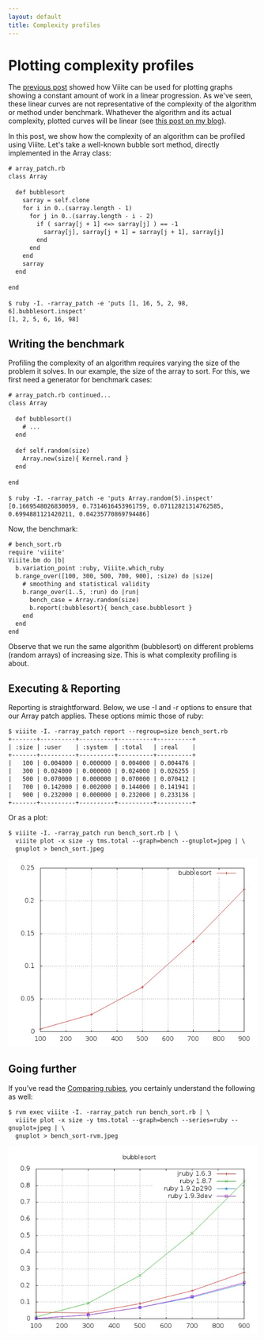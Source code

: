 ```yaml
---
layout: default
title: Complexity profiles
---
```

# Plotting complexity profiles

The [previous post](use-cases/linear-progressions) showed how Viiite can be used for plotting graphs showing a constant amount of work in a linear progression. As we've seen, these linear curves are not representative of the complexity of the algorithm or method under benchmark. Whathever the algorithm and its actual complexity, plotted curves will be linear (see [this post on my blog](http://www.revision-zero.org/benchmarking)).

In this post, we show how the complexity of an algorithm can be profiled using Viiite. Let's take a well-known bubble sort method, directly implemented in the Array class:

    # array_patch.rb
    class Array
    
      def bubblesort
        sarray = self.clone
        for i in 0..(sarray.length - 1)
          for j in 0..(sarray.length - i - 2)
            if ( sarray[j + 1] <=> sarray[j] ) == -1
              sarray[j], sarray[j + 1] = sarray[j + 1], sarray[j]
            end
          end
        end
        sarray
      end
    
    end

    $ ruby -I. -rarray_patch -e 'puts [1, 16, 5, 2, 98, 6].bubblesort.inspect'
    [1, 2, 5, 6, 16, 98]

## Writing the benchmark

Profiling the complexity of an algorithm requires varying the size of the problem it solves. In our example, the size of the array to sort. For this, we first need a generator for benchmark cases:

    # array_patch.rb continued...
    class Array
      
      def bubblesort() 
        # ... 
      end
      
      def self.random(size) 
        Array.new(size){ Kernel.rand }
      end
    
    end

    $ ruby -I. -rarray_patch -e 'puts Array.random(5).inspect'
    [0.1669548026830059, 0.7314616453961759, 0.07112821314762585, 0.6994881121420211, 0.04235770869794486]

Now, the benchmark:

    # bench_sort.rb
    require 'viiite'
    Viiite.bm do |b|
      b.variation_point :ruby, Viiite.which_ruby
      b.range_over([100, 300, 500, 700, 900], :size) do |size|
        # smoothing and statistical validity 
        b.range_over(1..5, :run) do |run|
          bench_case = Array.random(size)
          b.report(:bubblesort){ bench_case.bubblesort }
        end
      end
    end

Observe that we run the same algorithm (bubblesort) on different problems (random arrays) of increasing size. This is what complexity profiling is about.

## Executing & Reporting

Reporting is straightforward. Below, we use -I and -r options to ensure that our Array patch applies. These options mimic those of ruby:

    $ viiite -I. -rarray_patch report --regroup=size bench_sort.rb
    +-------+----------+----------+----------+----------+
    | :size | :user    | :system  | :total   | :real    |
    +-------+----------+----------+----------+----------+
    |   100 | 0.004000 | 0.000000 | 0.004000 | 0.004476 |
    |   300 | 0.024000 | 0.000000 | 0.024000 | 0.026255 |
    |   500 | 0.070000 | 0.000000 | 0.070000 | 0.070412 |
    |   700 | 0.142000 | 0.002000 | 0.144000 | 0.141941 |
    |   900 | 0.232000 | 0.000000 | 0.232000 | 0.233136 |
    +-------+----------+----------+----------+----------+

Or as a plot:

    $ viiite -I. -rarray_patch run bench_sort.rb | \
      viiite plot -x size -y tms.total --graph=bench --gnuplot=jpeg | \
      gnuplot > bench_sort.jpeg

![Plotting a complexity profile](images/bench_sort.jpeg)

## Going further

If you've read the [Comparing rubies](use-cases/comparing-rubies), you certainly understand the following as well:

    $ rvm exec viiite -I. -rarray_patch run bench_sort.rb | \
      viiite plot -x size -y tms.total --graph=bench --series=ruby --gnuplot=jpeg | \
      gnuplot > bench_sort-rvm.jpeg

![Plotting a complexity profile](images/bench_sort-rvm.jpeg)

